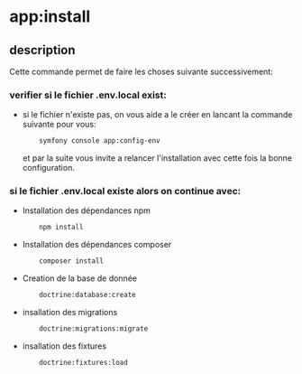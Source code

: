# app:install

## description

Cette commande permet de faire les choses suivante successivement:

### **verifier si le fichier .env.local exist:**
    
-   si le fichier n'existe pas, on vous aide a le créer en lancant la commande suivante pour vous:
        
    ```bash
        symfony console app:config-env 
    ```
    
    et par la suite vous invite a relancer l'installation avec cette fois la bonne configuration.
    


### **si le fichier .env.local existe alors on continue avec:**  


* Installation des dépendances npm

    ```bash
        npm install
    ```
* Installation des dépendances composer

    ```bash
        composer install
    ```
* Creation de la base de donnée

    ```bash
        doctrine:database:create
    
    ```
* insallation des migrations

    ```bash
        doctrine:migrations:migrate
    
    ```

* insallation des fixtures
    ```bash
        doctrine:fixtures:load
    
    ```